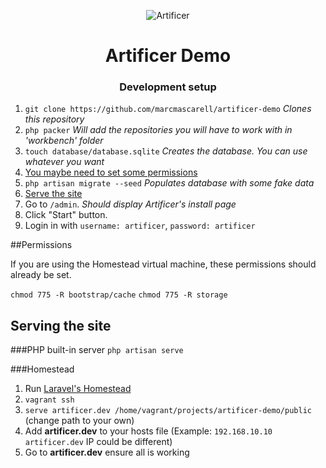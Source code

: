 <p align="center">

 <img src="https://cloud.githubusercontent.com/assets/642299/19163982/726d7934-8bfe-11e6-8805-c7a52512eb2a.png" alt="Artificer" title="Artificer" />
 <h1 align="center">Artificer Demo</h1>
 <h3 align="center">Development setup</h3>
</p>

1. `git clone https://github.com/marcmascarell/artificer-demo` *Clones this repository*
2. `php packer` *Will add the repositories you will have to work with in 'workbench' folder*
3. `touch database/database.sqlite` *Creates the database. You can use whatever you want*
4. <a href="#permissions">You maybe need to set some permissions</a>
5. `php artisan migrate --seed` *Populates database with some fake data*
6. <a href="#serving-the-site">Serve the site</a>
7. Go to `/admin`. *Should display Artificer's install page*
8. Click "Start" button. 
9. Login in with `username: artificer`, `password: artificer`

##Permissions

If you are using the Homestead virtual machine, these permissions should already be set.

`chmod 775 -R bootstrap/cache` 
`chmod 775 -R storage`

## Serving the site

###PHP built-in server
`php artisan serve`

###Homestead

1. Run [Laravel's Homestead](https://laravel.com/docs/5.3/homestead)
2. `vagrant ssh`
3. `serve artificer.dev /home/vagrant/projects/artificer-demo/public` (change path to your own)
4. Add **artificer.dev** to your hosts file (Example: `192.168.10.10 artificer.dev` IP could be different)
5. Go to **artificer.dev** ensure all is working